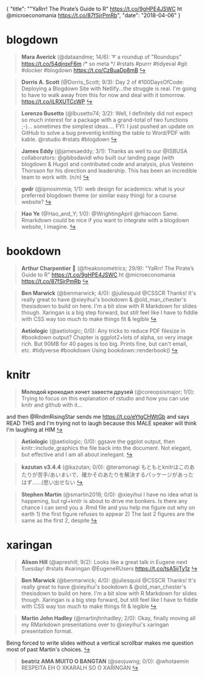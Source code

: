 {
  "title": "\"YaRrr! The Pirate’s Guide to R\" https://t.co/9gHPE4JSWC ht @microeconomania https://t.co/87fSjrPmRb",
  "date": "2018-04-06"
}

# blogdown

> **Mara Averick** (@dataandme; 14/6): ➰ a roundup of "Roundups"  
https://t.co/54djrqxF6m /* so meta */
#rstats #purrr #tidyeval #git #docker #blogdown https://t.co/CzBuaDp8mB  [&#8618;](https://twitter.com/xieyihui/status/981879635523919872)

<!-- -->


> **Dorris A. Scott** (@Dorris_Scott; 9/3): Day 2 of #100DaysOfCode: Deploying a Blogdown Site with Netlify...the struggle is real. I'm going to have to walk away from this for now and deal with it tomorrow. https://t.co/iLRXUTCcWP  [&#8618;](https://twitter.com/xieyihui/status/981731528555356162)

<!-- -->


> **Lorenzo Busetto** (@lbusetto74; 3/2): Well, I definitely did not expect so much interest for a package with a grand-total of two functions ;-)... sometimes the simplest ideas.... FYI: I just pushed an update on GitHub to solve a bug preventig knitting the table  to Word/PDF with kable. @rstudio #rstats #blogdown  [&#8618;](https://twitter.com/xieyihui/status/981877583934644224)

<!-- -->


> **James Eddy** (@jamesaeddy; 3/1): Thanks as well to our @ISBUSA collaborators: @gibbsdavidl who built our landing page (with blogdown &amp; Hugo) and contributed code and analysis, plus Vesteinn Thorsson for his direction and leadership. This has been an incredible team to work with. (n/n)  [&#8618;](https://twitter.com/xieyihui/status/981997643386601473)

<!-- -->


> **gvdr** (@ipnosimmia; 1/1): web design for academics: what is your preferred blogdown theme (or similar easy thing) for a course website?  [&#8618;](https://twitter.com/xieyihui/status/982025999796744193)

<!-- -->


> **Hao Ye** (@Hao_and_Y; 1/0): @WrightingApril @rhiacoon Same. Rmarkdown could be nice if you want to integrate with a blogdown website, I imagine.  [&#8618;](https://twitter.com/xieyihui/status/981746993847590912)

<!-- -->


# bookdown

> **Arthur Charpentier 🌱** (@freakonometrics; 29/9): "YaRrr! The Pirate’s Guide to R" https://t.co/9gHPE4JSWC ht @microeconomania https://t.co/87fSjrPmRb  [&#8618;](https://twitter.com/xieyihui/status/981813968334479360)

<!-- -->


> **Ben Marwick** (@benmarwick; 4/0): @juliesquid @CSSCR Thanks! It's really great to have @xieyihui's bookdown &amp; @old_man_chester's thesisdown to build on here. I'm a bit slow with R Markdown for slides though. Xaringan is a big step forward, but still feel like I have to fiddle with CSS way too much to make things fit &amp; legible  [&#8618;](https://twitter.com/xieyihui/status/981971726836711424)

<!-- -->


> **Aetiologic** (@aetiologic; 0/0): Any tricks to reduce PDF filesize in #bookdown output? Chapter is ggplot2+lots of alpha, so very image rich. But 90MB for 40 pages is too big. Prints fine, but can't email, etc. 
#tidyverse #bookdown
Using bookdown::renderbook()  [&#8618;](https://twitter.com/xieyihui/status/982029252034899968)

<!-- -->


# knitr

> **Молодой крокодил хочет завести друзей** (@coreopsismajor; 1/0): Trying to focus on this explanation of rstudio and how you can use knitr and github with it... 
>
and then @RndmRisingStar sends me https://t.co/eYtgCHWtGb and says READ THIS and I'm trying not to laugh because this MALE speaker will think I'm laughing at HIM  [&#8618;](https://twitter.com/xieyihui/status/981928881698557953)

<!-- -->


> **Aetiologic** (@aetiologic; 0/0): ggsave the ggplot output, then knitr::include_graphics the file  back into the document.
Not elegant, but effective and I am all about inelegant.  [&#8618;](https://twitter.com/xieyihui/status/982055369131241472)

<!-- -->


> **kazutan v3.4.4** (@kazutan; 0/0): @teramonagi もともとknitrはこのあたりが苦手/あいまいで、確かそのあたりを解決するパッケージがあったはず……(思い出せない  [&#8618;](https://twitter.com/xieyihui/status/981831522771615744)

<!-- -->


> **Stephen Martin** (@smartin2018; 0/0): @xieyihui I have no idea what is happening, but rgl+knitr is about to drive me bonkers. Is there any chance I can send you a .Rmd file and you help me figure out why on earth 1) the first figure refuses to appear 2) The last 2 figures are the same as the first 2, despite  [&#8618;](https://twitter.com/xieyihui/status/981815611335630849)

<!-- -->


# xaringan

> **Alison Hill** (@apreshill; 9/2): Looks like a great talk in Eugene next Tuesday! #rstats #xaringan @EugeneRUsers https://t.co/tsA5ijTy1z  [&#8618;](https://twitter.com/xieyihui/status/981740000143273984)

<!-- -->


> **Ben Marwick** (@benmarwick; 4/0): @juliesquid @CSSCR Thanks! It's really great to have @xieyihui's bookdown &amp; @old_man_chester's thesisdown to build on here. I'm a bit slow with R Markdown for slides though. Xaringan is a big step forward, but still feel like I have to fiddle with CSS way too much to make things fit &amp; legible  [&#8618;](https://twitter.com/xieyihui/status/981971726836711424)

<!-- -->


> **Martin John Hadley** (@martinjhnhadley; 2/0): Okay, finally moving all my RMarkdown presentations over to @xieyihui's xaringan presentation format.
>
Being forced to write slides without a vertical scrollbar makes me question most of past Martin's choices.  [&#8618;](https://twitter.com/xieyihui/status/981901149736497152)

<!-- -->


> **beatriz AMA MUITO O BANGTAN** (@seojuwng; 0/0): @whotaemin RESPEITA EH O XKARALH SO O XARINGAN  [&#8618;](https://twitter.com/xieyihui/status/982050528669597696)

<!-- -->



